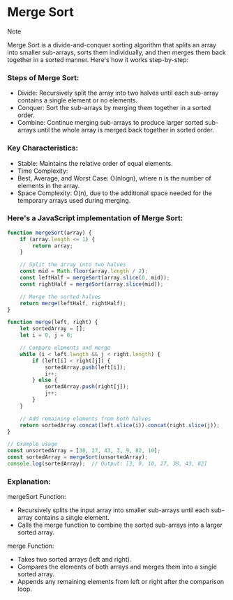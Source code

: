 # Merge Sort
>[!NOTE]
>Merge Sort is a divide-and-conquer sorting algorithm that splits an array into smaller sub-arrays, sorts them individually, and then merges them back together in a sorted manner. Here's how it works step-by-step:

### Steps of Merge Sort:
- Divide: Recursively split the array into two halves until each sub-array contains a single element or no elements.
- Conquer: Sort the sub-arrays by merging them together in a sorted order.
- Combine: Continue merging sub-arrays to produce larger sorted sub-arrays until the whole array is merged back together in sorted order.

### Key Characteristics:
- Stable: Maintains the relative order of equal elements.
- Time Complexity:
- Best, Average, and Worst Case: O(nlogn), where n is the number of elements in the array.
- Space Complexity: O(n), due to the additional space needed for the temporary arrays used during merging.

### Here's a JavaScript implementation of Merge Sort:
```js
function mergeSort(array) {
    if (array.length <= 1) {
        return array;
    }

    // Split the array into two halves
    const mid = Math.floor(array.length / 2);
    const leftHalf = mergeSort(array.slice(0, mid));
    const rightHalf = mergeSort(array.slice(mid));

    // Merge the sorted halves
    return merge(leftHalf, rightHalf);
}

function merge(left, right) {
    let sortedArray = [];
    let i = 0, j = 0;

    // Compare elements and merge
    while (i < left.length && j < right.length) {
        if (left[i] < right[j]) {
            sortedArray.push(left[i]);
            i++;
        } else {
            sortedArray.push(right[j]);
            j++;
        }
    }

    // Add remaining elements from both halves
    return sortedArray.concat(left.slice(i)).concat(right.slice(j));
}

// Example usage
const unsortedArray = [38, 27, 43, 3, 9, 82, 10];
const sortedArray = mergeSort(unsortedArray);
console.log(sortedArray);  // Output: [3, 9, 10, 27, 38, 43, 82]
```
### Explanation:
mergeSort Function:
- Recursively splits the input array into smaller sub-arrays until each sub-array contains a single element.
- Calls the merge function to combine the sorted sub-arrays into a larger sorted array.

merge Function:
- Takes two sorted arrays (left and right).
- Compares the elements of both arrays and merges them into a single sorted array.
- Appends any remaining elements from left or right after the comparison loop.
